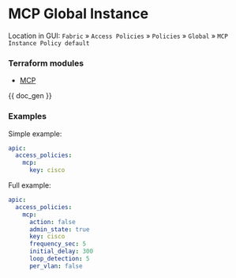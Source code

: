 # MCP Global Instance

Location in GUI:
`Fabric` » `Access Policies` » `Policies` » `Global` » `MCP Instance Policy default`

### Terraform modules

* [MCP](https://registry.terraform.io/modules/netascode/mcp/aci/latest)

{{ doc_gen }}

### Examples

Simple example:

```yaml
apic:
  access_policies:
    mcp:
      key: cisco
```

Full example:

```yaml
apic:
  access_policies:
    mcp:
      action: false
      admin_state: true
      key: cisco
      frequency_sec: 5
      initial_delay: 300
      loop_detection: 5
      per_vlan: false
```
